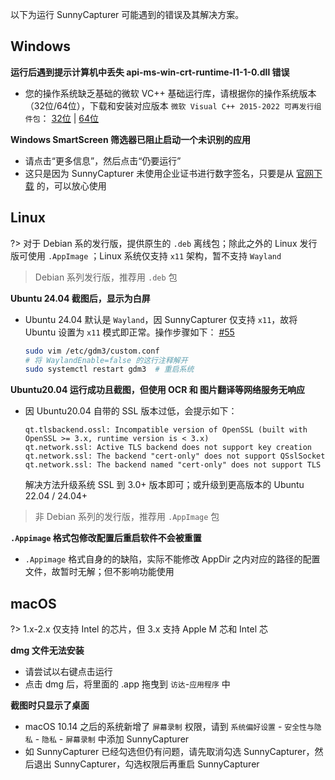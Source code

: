 

以下为运行 SunnyCapturer 可能遇到的错误及其解决方案。



## Windows

**运行后遇到提示计算机中丢失 api-ms-win-crt-runtime-l1-1-0.dll 错误**

- 您的操作系统缺乏基础的微软 VC++ 基础运行库，请根据你的操作系统版本（32位/64位），下载和安装对应版本 `微软 Visual C++ 2015-2022 可再发行组件包`： [32位](https://aka.ms/vs/17/release/vc_redist.x86.exe) | [64位](https://aka.ms/vs/17/release/vc_redist.x64.exe) 

  

**Windows SmartScreen 筛选器已阻止启动一个未识别的应用**

- 请点击“更多信息”，然后点击“仍要运行”
- 这只是因为 SunnyCapturer 未使用企业证书进行数字签名，只要是从 [官网下载](https://sunnycapturer.xmuli.tech) 的，可以放心使用



## Linux

?> 对于 Debian 系的发行版，提供原生的 `.deb` 离线包；除此之外的 Linux 发行版可使用 `.AppImage` ；Linux 系统仅支持 `x11` 架构，暂不支持 `Wayland`



> Debian 系列发行版，推荐用 `.deb` 包

**Ubuntu 24.04 截图后，显示为白屏**

- Ubuntu 24.04 默认是 `Wayland`，因 SunnyCapturer 仅支持 `x11`，故将 Ubuntu 设置为 `x11` 模式即正常。操作步骤如下： [#55](https://github.com/XMuli/SunnyCapturer/issues/55)

  ```bash
  sudo vim /etc/gdm3/custom.conf
  # 将 WaylandEnable=false 的这行注释解开
  sudo systemctl restart gdm3  # 重启系统
  ```



**Ubuntu20.04 运行成功且截图，但使用 OCR 和 图片翻译等网络服务无响应** 

- 因 Ubuntu20.04 自带的 SSL 版本过低，会提示如下：

  ```
  qt.tlsbackend.ossl: Incompatible version of OpenSSL (built with OpenSSL >= 3.x, runtime version is < 3.x)
  qt.network.ssl: Active TLS backend does not support key creation
  qt.network.ssl: The backend "cert-only" does not support QSslSocket
  qt.network.ssl: The backend named "cert-only" does not support TLS
  ```

  解决方法升级系统 SSL 到 3.0+ 版本即可；或升级到更高版本的 Ubuntu 22.04 / 24.04+



> 非 Debian 系列的发行版，推荐用 `.AppImage` 包

**`.Appimage` 格式包修改配置后重启软件不会被重置**

- `.Appimage`  格式自身的的缺陷，实际不能修改 AppDir 之内对应的路径的配置文件，故暂时无解；但不影响功能使用



## macOS

?> 1.x-2.x 仅支持 Intel 的芯片，但 3.x 支持 Apple M 芯和 Intel 芯



**dmg 文件无法安装**

- 请尝试以右键点击运行
- 点击 dmg 后，将里面的 .app 拖曳到 `访达`-`应用程序` 中



**截图时只显示了桌面**

- macOS 10.14 之后的系统新增了 `屏幕录制` 权限，请到 `系统偏好设置` - `安全性与隐私` - `隐私` - `屏幕录制` 中添加 SunnyCapturer
- 如 SunnyCapturer 已经勾选但仍有问题，请先取消勾选 SunnyCapturer，然后退出 SunnyCapturer，勾选权限后再重启 SunnyCapturer
